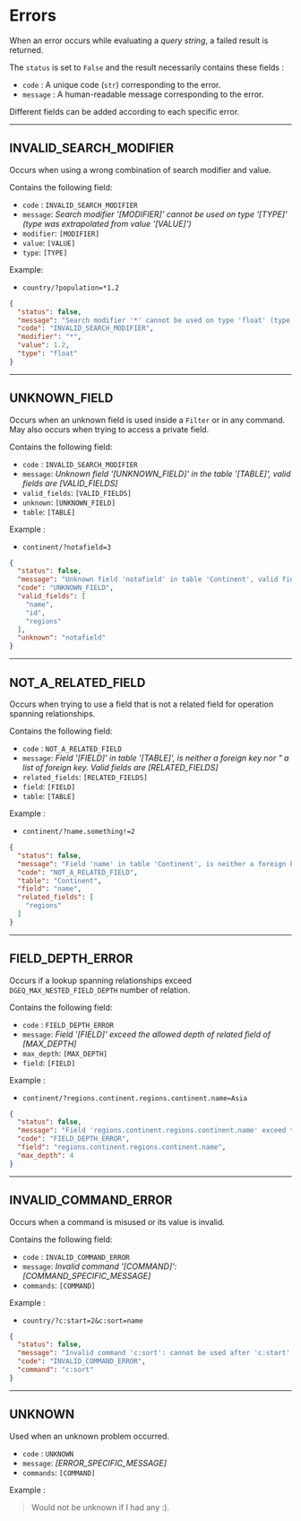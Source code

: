 # Errors

When an error occurs while evaluating a *query string*, a failed result is returned.

The `status` is set to `False` and the result necessarily contains these fields :

* `code` : A unique code (`str`) corresponding to the error.
* `message` : A human-readable message corresponding to the error.

Different fields can be added according to each specific error.

___

## INVALID_SEARCH_MODIFIER

Occurs when using a wrong combination of search modifier and value.

Contains the following field:

* `code` : `INVALID_SEARCH_MODIFIER`
* `message`: *Search modifier '[MODIFIER]' cannot be used on type '[TYPE]' (type was extrapolated
  from value '[VALUE]')*
* `modifier`: `[MODIFIER]`
* `value`: `[VALUE]`
* `type`: `[TYPE]`

Example:

* `country/?population=*1.2`

```json
{
  "status": false,
  "message": "Search modifier '*' cannot be used on type 'float' (type was extrapolated from value '1.2')",
  "code": "INVALID_SEARCH_MODIFIER",
  "modifier": "*",
  "value": 1.2,
  "type": "float"
}
```

___

## UNKNOWN_FIELD

Occurs when an unknown field is used inside a `Filter` or in any command. May also occurs when
trying to access a private field.

Contains the following field:

* `code` : `INVALID_SEARCH_MODIFIER`
* `message`: *Unknown field '[UNKNOWN_FIELD]' in the table '[TABLE]', valid fields
  are [VALID_FIELDS]*
* `valid_fields`: `[VALID_FIELDS]`
* `unknown`: `[UNKNOWN_FIELD]`
* `table`: `[TABLE]`

Example :

* `continent/?notafield=3`

```json
{
  "status": false,
  "message": "Unknown field 'notafield' in table 'Continent', valid fields are ['name', 'id', 'regions']",
  "code": "UNKNOWN_FIELD",
  "valid_fields": [
    "name",
    "id",
    "regions"
  ],
  "unknown": "notafield"
}
```

___

## NOT_A_RELATED_FIELD

Occurs when trying to use a field that is not a related field for operation spanning relationships.

Contains the following field:

* `code` : `NOT_A_RELATED_FIELD`
* `message`: *Field '[FIELD]' in table '[TABLE]', is neither a foreign key nor "
  a list of foreign key. Valid fields are [RELATED_FIELDS]*
* `related_fields`: `[RELATED_FIELDS]`
* `field`: `[FIELD]`
* `table`: `[TABLE]`

Example :

* `continent/?name.something!=2`

```json
{
  "status": false,
  "message": "Field 'name' in table 'Continent', is neither a foreign key nor a list of foreign key. Valid fields are ['regions']",
  "code": "NOT_A_RELATED_FIELD",
  "table": "Continent",
  "field": "name",
  "related_fields": [
    "regions"
  ]
}
```

___

## FIELD_DEPTH_ERROR

Occurs if a lookup spanning relationships exceed
`DGEQ_MAX_NESTED_FIELD_DEPTH` number of relation.

Contains the following field:

* `code` : `FIELD_DEPTH_ERROR`
* `message`: *Field '[FIELD]' exceed the allowed depth of related field of [MAX_DEPTH]*
* `max_depth`: `[MAX_DEPTH]`
* `field`: `[FIELD]`

Example :

* `continent/?regions.continent.regions.continent.name=Asia`

```json
{
  "status": false,
  "message": "Field 'regions.continent.regions.continent.name' exceed the allowed depth of related field of 4",
  "code": "FIELD_DEPTH_ERROR",
  "field": "regions.continent.regions.continent.name",
  "max_depth": 4
}
```

___

## INVALID_COMMAND_ERROR

Occurs when a command is misused or its value is invalid.

Contains the following field:

* `code` : `INVALID_COMMAND_ERROR`
* `message`: *Invalid command '[COMMAND]': [COMMAND_SPECIFIC_MESSAGE]*
* `commands`: `[COMMAND]`

Example :

* `country/?c:start=2&c:sort=name`

```json
{
  "status": false,
  "message": "Invalid command 'c:sort': cannot be used after 'c:start' or 'c:limit'",
  "code": "INVALID_COMMAND_ERROR",
  "command": "c:sort"
}
```

___

## UNKNOWN

Used when an unknown problem occurred.

* `code` : `UNKNOWN`
* `message`: *[ERROR_SPECIFIC_MESSAGE]*
* `commands`: `[COMMAND]`

Example :

> Would not be unknown if I had any :).
